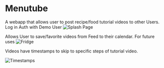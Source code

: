 # Menutube

A webapp that allows user to post recipe/food tutorial videos to other Users.
Log in Auth with Demo User
![Splash Page](https://github.com/maggieyam/menutube/blob/media/media/splash-gif.gif)

Allows User to save/favorite videos from Feed to their calendar.
For future uses
![Fridge](https://github.com/maggieyam/menutube/blob/media/media/calendar-gif.gif)


Videos have timestamps to skip to specific steps of tutorial video.

![Timestamps](https://github.com/maggieyam/menutube/blob/media/media/timestamp.gif)


